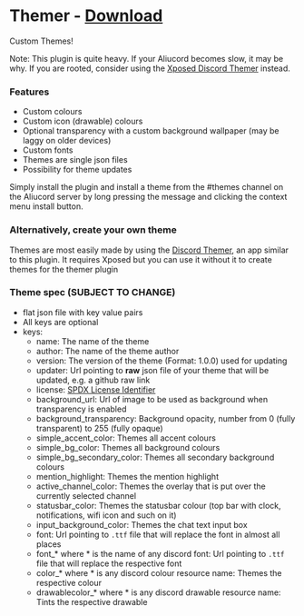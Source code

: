 # Themer - [Download](https://github.com/Vendicated/AliucordPlugins/blob/builds/Themer.zip?raw=true)

Custom Themes!

Note: This plugin is quite heavy. If your Aliucord becomes slow, it may be why. If you are rooted, consider using
the [Xposed Discord Themer](https://github.com/Aliucord/DiscordThemer) instead.

### Features
- Custom colours
- Custom icon (drawable) colours
- Optional transparency with a custom background wallpaper (may be laggy on older devices)
- Custom fonts
- Themes are single json files
- Possibility for theme updates

Simply install the plugin and install a theme from the #themes channel on the Aliucord server by long pressing the message and clicking the context menu install button.

### Alternatively, create your own theme

Themes are most easily made by using the [Discord Themer](https://github.com/Aliucord/DiscordThemer), an app similar to this plugin. It requires Xposed but you can use it
without it to create themes for the themer plugin

### Theme spec (SUBJECT TO CHANGE)
- flat json file with key value pairs
- All keys are optional
- keys: 
  - name: The name of the theme
  - author: The name of the theme author
  - version: The version of the theme (Format: 1.0.0) used for updating
  - updater: Url pointing to **raw** json file of your theme that will be updated, e.g. a github raw link
  - license: [SPDX License Identifier](https://spdx.org/licenses/)
  - background_url: Url of image to be used as background when transparency is enabled
  - background_transparency: Background opacity, number from 0 (fully transparent) to 255 (fully opaque)
  - simple_accent_color: Themes all accent colours
  - simple_bg_color: Themes all background colours
  - simple_bg_secondary_color: Themes all secondary background colours
  - mention_highlight: Themes the mention highlight
  - active_channel_color: Themes the overlay that is put over the currently selected channel
  - statusbar_color: Themes the statusbar colour (top bar with clock, notifications, wifi icon and such on it)
  - input_background_color: Themes the chat text input box
  - font: Url pointing to `.ttf` file that will replace the font in almost all places
  - font_* where * is the name of any discord font: Url pointing to `.ttf` file that will replace the respective font
  - color_* where * is any discord colour resource name: Themes the respective colour
  - drawablecolor_* where * is any discord drawable resource name: Tints the respective drawable
